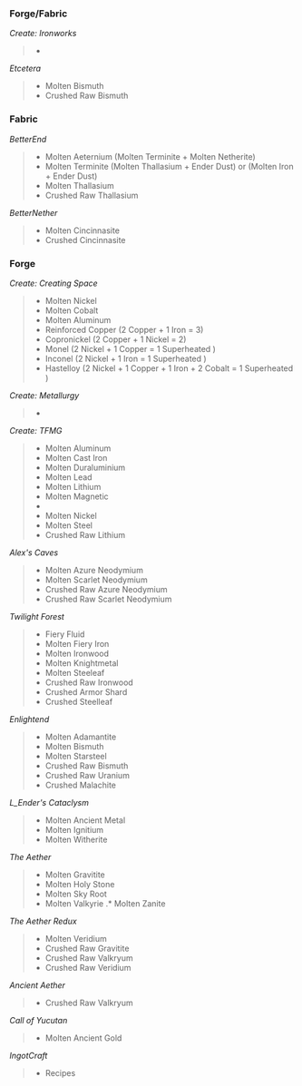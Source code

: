 ### Forge/Fabric

*Create: Ironworks*
>*

*Etcetera*
>* Molten Bismuth
>* Crushed Raw Bismuth

### Fabric

*BetterEnd*
>* Molten Aeternium (Molten Terminite + Molten Netherite)
>* Molten Terminite (Molten Thallasium + Ender Dust) or (Molten Iron + Ender Dust)
>* Molten Thallasium
>* Crushed Raw Thallasium

*BetterNether*
>* Molten Cincinnasite
>* Crushed Cincinnasite

### Forge

*Create: Creating Space*
>* Molten Nickel
>* Molten Cobalt
>* Molten Aluminum
>* Reinforced Copper (2 Copper + 1 Iron = 3)
>* Copronickel (2 Copper + 1 Nickel = 2)
>* Monel (2 Nickel + 1 Copper = 1 Superheated )
>* Inconel (2 Nickel + 1 Iron = 1 Superheated )
>* Hastelloy (2 Nickel + 1 Copper + 1 Iron + 2 Cobalt = 1 Superheated )

*Create: Metallurgy*
>* 

*Create: TFMG*
>* Molten Aluminum
>* Molten Cast Iron
>* Molten Duraluminium
>* Molten Lead
>* Molten Lithium
>* Molten Magnetic
>* 
>* Molten Nickel
>* Molten Steel
>* Crushed Raw Lithium

*Alex's Caves*
>* Molten Azure Neodymium
>* Molten Scarlet Neodymium
>* Crushed Raw Azure Neodymium
>* Crushed Raw Scarlet Neodymium
  
*Twilight Forest*
>* Fiery Fluid
>* Molten Fiery Iron
>* Molten Ironwood
>* Molten Knightmetal
>* Molten Steeleaf
>* Crushed Raw Ironwood
>* Crushed Armor Shard
>* Crushed Steelleaf
  
*Enlightend*
>* Molten Adamantite
>* Molten Bismuth
>* Molten Starsteel
>* Crushed Raw Bismuth
>* Crushed Raw Uranium
>* Crushed Malachite
  
*L_Ender's Cataclysm*
>* Molten Ancient Metal
>* Molten Ignitium
>* Molten Witherite
  
*The Aether*
>* Molten Gravitite
>* Molten Holy Stone
>* Molten Sky Root
>* Molten Valkyrie
.* Molten Zanite
  
*The Aether Redux*
>* Molten Veridium
>* Crushed Raw Gravitite
>* Crushed Raw Valkryum
>* Crushed Raw Veridium
  
*Ancient Aether*
>* Crushed Raw Valkryum
  
*Call of Yucutan*
>* Molten Ancient Gold

*IngotCraft*
>* Recipes





